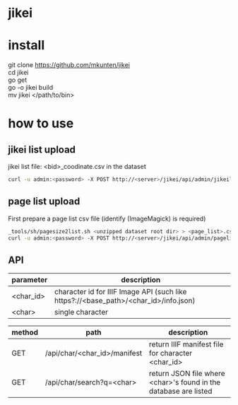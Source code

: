 # jikei

# install
git clone https://github.com/mkunten/jikei  
cd jikei  
go get  
go -o jikei build  
mv jikei &lt;/path/to/bin&gt;

# how to use

## jikei list upload
jikei list file: &lt;bid&gt;_coodinate.csv in the dataset

```bash
curl -u admin:<password> -X POST http://<server>/jikei/api/admin/jikeilistupload -F "file=@</path/to/csv>"
```

## page list upload
First prepare a page list csv file (identify (ImageMagick) is required)

```bash
_tools/sh/pagesize2list.sh <unzipped dataset root dir> > <page_list>.csv 2> error.log
curl -u admin:<password> -X POST http://<server>/jikei/api/admin/pagelistupload -F "file=@</path/to/csv>"
```

## API

|parameter | description|
|----------|------------|
|&lt;char_id&gt; | character id for IIIF Image API (such like https?://&lt;base_path&gt;/&lt;char_id&gt;/info.json)|
|&lt;char&gt; | single character|

|method |path | description|
|-------|-----|-----------------|
|GET|/api/char/&lt;char_id&gt;/manifest | return IIIF manifest file for character &lt;char_id&gt;|
|GET|/api/char/search?q=&lt;char&gt; | return JSON file where &lt;char&gt;&apos;s found in the database are listed|
